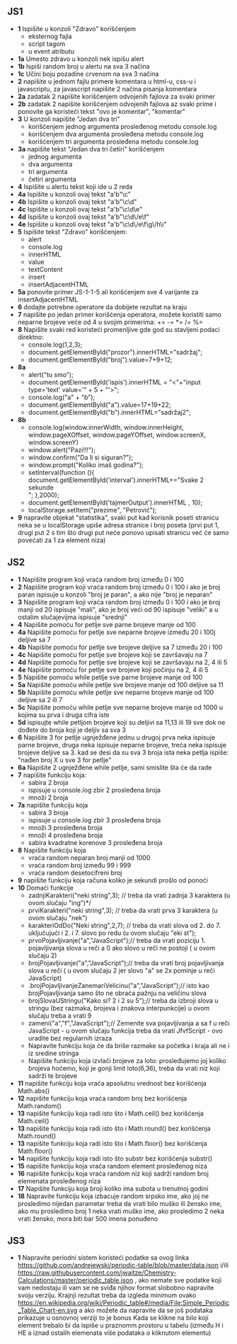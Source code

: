 ## JS1
* __1__  Ispišite u konzoli "Zdravo" korišćenjem
    * eksternog fajla
    * script tagom
    * u event atributu
* __1a__ Umesto zdravo u konzoli nek ispišu alert
* __1b__ Ispiši random broj u alertu na sva 3 načina
* __1c__ Učini boju pozadine crvenom na sva 3 načina
* __2__ napišite u jednom fajlu primere komentara u html-u, css-u i javascriptu, za javascript napišite 2 načina pisanja komentara
* __2a__ zadatak 2 napišite korišćenjem odvojenih fajlova za svaki primer
* __2b__ zadatak 2 napišite korišćenjem odvojenih fajlova az svaki prime i ponovite ga koristeći tekst "ovo je komentar", "komentar" 
* __3__ U konzoli napišite "Jedan dva tri"
    * korišćenjem jednog argumenta prosleđenog metodu console.log
    * korišćenjem dva argumenta prosleđena metodu console.log
    * korišćenjem tri argumenta prosleđena metodu console.log
* __3a__ napišite tekst "Jedan dva tri četiri" korišćenjem
    * jednog argumenta
    * dva argumenta
    * tri argumenta
    * četiri argumenta
* __4__ Ispišite u alertu tekst koji ide u 2 reda
* __4a__ Ispišite u konzoli ovaj tekst "a'b"\c"
* __4b__ Ispišite u konzoli ovaj tekst "a'b"\c\\d"
* __4c__ Ispišite u konzoli ovaj tekst "a'b"\c\\d\\e"
* __4d__ Ispišite u konzoli ovaj tekst "a'b"\c\\d\\/e\\f"
* __4e__ Ispišite u konzoli ovaj tekst "a'b"\c\\d\\/e\\f\g\\/h\\i"
* __5__ Ispišite tekst "Zdravo" korišćenjem: 
    * alert
    * console.log
    * innerHTML
    * value
    * textContent
    * insert
    * insertAdjacentHTML
* __5a__ ponovite primer JS-1-1-5 ali korišćenjem sve 4 varijante za insertAdjacentHTML   
* __6__ dodajte potrebne operatore da dobijete rezultat na kraju
* __7__ napišite po jedan primer korišćenja operatora, možete koristiti samo neparne brojeve veće od 4 u svojim primerima:
    += -= *= /= %=
* __8__ Napišite svaki red koristeći promenljive gde god su stavljeni podaci direktno:
    * console.log(1,2,3);
    * document.getElementById("prozor").innerHTML="sadržaj";
    * document.getElementById("broj").value=7+9+12;
* __8a__
    * alert("tu smo"); 
    *  document.getElementById('ispis').innerHTML = "<"+"input type='text' value='" + 5 + "'>";
    * console.log("a" + "b"); 
    * document.getElementById("a").value=17+19+22;
    * document.getElementById("b").innerHTML="sadržaj2";
* __8b__ 
    * console.log(window.innerWidth, window.innerHeight, window.pageXOffset, window.pageYOffset, window.screenX, window.screenY)
    * window.alert("Pazi!!!");
    * window.confirm("Da li si siguran?");
    * window.prompt("Koliko imaš godina?");
    * setInterval(function (){
          document.getElementById('interval').innerHTML+="Svake 2 sekunde <br>";
      },2000);
    * document.getElementById('tajmerOutput').innerHTML , 10);
    * localStorage.setItem("prezime", "Petrović");
* __9__ napravite objekat "statistika", svaki put kad korisnik poseti stranicu neka se u localStorage upiše adresa stranice i broj poseta (prvi put 1, drugi put 2 s tim što drugi put neće ponovo upisati stranicu već će samo povećati za 1 za element niza)

## JS2
* __1__ Napišite program koji vraća random broj između 0 i 100
* __2__ Napišite program koji vraća random broj između 0 i 100 i ako je broj paran ispisuje u konzoli "broj je paran", a ako nije "broj je neparan"
* __3__ Napišite program koji vraća random broj između 0 i 100 i ako je broj manji od 20 ispisuje "mali", ako je broj veći od 90 ispisuje "veliki" a u ostalim slučajevijma ispisuje "srednji"
* __4__ Napišite pomoću for petlje sve parne brojeve manje od 100
* __4a__ Napišite pomoću for petlje sve neparne brojeve između 20 i 100j deljive sa 7
* __4b__ Napišite pomoću for petlje sve brojeve deljive sa 7 između 20 i 100
* __4c__ Napišite pomoću for petlje sve brojeve koji se završavaju na 7
* __4d__ Napišite pomoću for petlje sve brojeve koji se završavaju na 2, 4 ili 5
* __4e__ Napišite pomoću for petlje sve brojeve koji počinju na 2, 4 ili 5
* __5__ Napišite pomoću while petlje sve parne brojeve manje od 100
* __5a__ Napišite pomoću while petlje sve brojeve manje od 100 deljive sa 11
* __5b__ Napišite pomoću while petlje sve neparne brojeve manje od 100 deljive sa 2 ili 7
* __5c__ Napišite pomoću while petlje sve neparne brojeve manje od 1000 u kojima su prva i druga cifra iste
* __5d__ ispisujte while petljom brojeve koji su deljivi sa 11,13 ili 19 sve dok ne dođete do broja koji je deljiv sa sva 3 
* __6__ Napišite 3 for petlje ugnježđene jednu u drugoj prva neka ispisuje parne brojeve, druga neka ispisuje neparne brojeve, treća neka ispisuje brojeve deljive sa 3. kad se desi da su sva 3 broja ista neka petlja ispiše: "nađen broj X u sve 3 for petlje"
* __6a__ Napišite 2 ugnježđene while petlje, sami smislite šta će da rade
* __7__  napišite funkciju koja:
    * sabira 2 broja
    * ispisuje u console.log zbir 2 prosleđena broja
    * množi 2 broja
* __7a__  napišite funkciju koja 
    * sabira 3 broja
    * ispisuje u console.log zbir 3 prosleđena broja
    * množi 3 prosleđena broja
    * množi 4 prosleđena broja
    * sabira kvadratne korenove 3 prosleđena broja
* __8__ Napišite funkciju koja 
    * vraća random neparan broj manji od 1000
    * vraća random broj između 99 i 999
    * vraća random desetocifreni broj
* __9__ napišite funkciju koja računa koliko je sekundi prošlo od ponoći
* __10__ Domaći funkcije
    * zadnjiKarakteri("neki string",3); // treba da vrati zadnja 3 karaktera (u ovom slučaju "ing")*/
    * prviKarakteri("neki string",3); // treba da vrati prva 3 karaktera (u ovom slučaju "nek")
    * karakteriOdDo("Neki string",2,7); // treba da vrati slova od 2. do 7. uključujući i 2. i 7. slovo po redu (u ovom slučaju "eki st");
    * prvoPojavljivanje("a","JavaScript");// treba da vrati poziciju 1. pojavljivanja slova u reči a 0 ako slovo u reči ne postoji ( u ovom slučaju 2)
    * brojPojavljivanje("a","JavaScript");// treba da vrati broj pojavljivanja slova u reči ( u ovom slučaju 2 jer slovo "a" se 2x pominje u reči JavaScript)
    * .brojPojavljivanjeZanemariVelicinu("a","JavaScript");// isto kao brojPojavljivanja samo što ne obraća pažnju na veličinu slova
    * brojSlovaUStringu("Kako si? 2 i 2 su 5");// treba da izbroji slova u stringu (bez razmaka, brojeva i znakova interpunkcije) u ovom slučaju treba a vrati 9
    * zameni("a","f","JavaScript");// Zemenite sva pojavljivanja a sa f u reči JavaScript - u ovom slučaju funkcija treba da vrati JfvfScript - ovo uradite bez regularnih izraza
    * Napravite funkciju koja će da briše razmake sa početka i kraja ali ne i iz sredine stringa
    * Napišite funkciju koja izvlači brojeve za loto: prosleđujemo joj koliko brojeva hoćemo, koji je gonji limit loto(6,36), treba da vrati niz koji sadrži te brojeve
* __11__ napišite funkciju koja vraća apsolutnu vrednost bez korišćenja Math.abs()
* __12__ napišite funkciju koja vraća random broj bez korišćenja Math.random()
* __13__ napišite funkciju koja radi isto što i Math.ceil() bez korišćenja Math.ceil()
* __13__ napišite funkciju koja radi isto što i Math.round() bez korišćenja Math.round()
* __13__ napišite funkciju koja radi isto što i Math.floor() bez korišćenja Math.floor()
* __14__ napišite funkciju koja radi isto što substr bez korišćenja substr()
* __15__ napišite funkciju koja vraća random element prosleđenog niza
* __16__ napišite funkciju koja vraća random niz koji sadrži random broj elemenata prosleđenog niza
* __17__ Napišite funkciju koja broji koliko ima subota u trenutnoj godini
* __18__ Napravite funkciju koja izbacuje random srpsko ime, ako joj ne prosledimo nijedan parametar treba da vrati bilo muško ili žensko ime, ako mu prosledimo broj 1 neka vrati muško ime, ako prosledimo 2 neka vrati žensko, mora biti bar 500 imena ponuđeno


## JS3
* __1__ Napravite periodni sistem koristeći podatke sa ovog linka https://github.com/andrejewski/periodic-table/blob/master/data.json i/ili https://raw.githubusercontent.com/jwaitze/Chemistry-Calculations/master/periodic_table.json , ako nemate sve podatke koji vam nedostaju ili vam se ne sviđa njihov format slobobno napravite svoju verziju. Krajnji rezultat treba da izgleda minimum ovako https://en.wikipedia.org/wiki/Periodic_table#/media/File:Simple_Periodic_Table_Chart-en.svg a ako možete da napravite da se još podataka prikazuje u osnovnoj verziji to je bonus
    Kada se klikne na bilo koji element trebalo bi da ispiše u praznomm prostoru u tabelu (između H i HE a iznad ostalih elemenata više podataka o kliknutom elementu)
